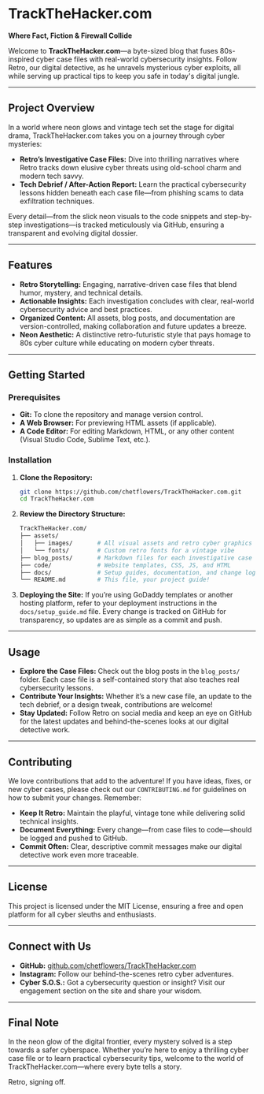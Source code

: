 # TrackTheHacker.com

**Where Fact, Fiction & Firewall Collide**

Welcome to **TrackTheHacker.com**—a byte-sized blog that fuses 80s-inspired cyber case files with real-world cybersecurity insights. Follow Retro, our digital detective, as he unravels mysterious cyber exploits, all while serving up practical tips to keep you safe in today's digital jungle.

---

## Project Overview

In a world where neon glows and vintage tech set the stage for digital drama, TrackTheHacker.com takes you on a journey through cyber mysteries:

- **Retro’s Investigative Case Files:** Dive into thrilling narratives where Retro tracks down elusive cyber threats using old-school charm and modern tech savvy.
- **Tech Debrief / After-Action Report:** Learn the practical cybersecurity lessons hidden beneath each case file—from phishing scams to data exfiltration techniques.

Every detail—from the slick neon visuals to the code snippets and step-by-step investigations—is tracked meticulously via GitHub, ensuring a transparent and evolving digital dossier.

---

## Features

- **Retro Storytelling:** Engaging, narrative-driven case files that blend humor, mystery, and technical details.
- **Actionable Insights:** Each investigation concludes with clear, real-world cybersecurity advice and best practices.
- **Organized Content:** All assets, blog posts, and documentation are version-controlled, making collaboration and future updates a breeze.
- **Neon Aesthetic:** A distinctive retro-futuristic style that pays homage to 80s cyber culture while educating on modern cyber threats.

---

## Getting Started

### Prerequisites

- **Git:** To clone the repository and manage version control.
- **A Web Browser:** For previewing HTML assets (if applicable).
- **A Code Editor:** For editing Markdown, HTML, or any other content (Visual Studio Code, Sublime Text, etc.).

### Installation

1. **Clone the Repository:**

   ~~~bash
   git clone https://github.com/chetflowers/TrackTheHacker.com.git
   cd TrackTheHacker.com
   ~~~

2. **Review the Directory Structure:**

   ~~~bash
   TrackTheHacker.com/
   ├── assets/
   │   ├── images/       # All visual assets and retro cyber graphics
   │   └── fonts/        # Custom retro fonts for a vintage vibe
   ├── blog_posts/       # Markdown files for each investigative case file
   ├── code/             # Website templates, CSS, JS, and HTML
   ├── docs/             # Setup guides, documentation, and change logs
   └── README.md         # This file, your project guide!
   ~~~

3. **Deploying the Site:**
If you’re using GoDaddy templates or another hosting platform, refer to your deployment instructions in the `docs/setup_guide.md` file. Every change is tracked on GitHub for transparency, so updates are as simple as a commit and push.

---

## Usage

- **Explore the Case Files:** Check out the blog posts in the `blog_posts/` folder. Each case file is a self-contained story that also teaches real cybersecurity lessons.
- **Contribute Your Insights:** Whether it’s a new case file, an update to the tech debrief, or a design tweak, contributions are welcome!
- **Stay Updated:** Follow Retro on social media and keep an eye on GitHub for the latest updates and behind-the-scenes looks at our digital detective work.

---

## Contributing

We love contributions that add to the adventure! If you have ideas, fixes, or new cyber cases, please check out our `CONTRIBUTING.md` for guidelines on how to submit your changes. Remember:

- **Keep It Retro:** Maintain the playful, vintage tone while delivering solid technical insights.
- **Document Everything:** Every change—from case files to code—should be logged and pushed to GitHub.
- **Commit Often:** Clear, descriptive commit messages make our digital detective work even more traceable.

---

## License

This project is licensed under the MIT License, ensuring a free and open platform for all cyber sleuths and enthusiasts.

---

## Connect with Us

- **GitHub:** [github.com/chetflowers/TrackTheHacker.com](https://github.com/chetflowers/TrackTheHacker.com)
- **Instagram:** Follow our behind-the-scenes retro cyber adventures.
- **Cyber S.O.S.:** Got a cybersecurity question or insight? Visit our engagement section on the site and share your wisdom.

---

## Final Note

In the neon glow of the digital frontier, every mystery solved is a step towards a safer cyberspace. Whether you’re here to enjoy a thrilling cyber case file or to learn practical cybersecurity tips, welcome to the world of TrackTheHacker.com—where every byte tells a story.

Retro, signing off.
